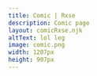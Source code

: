 ```yaml
---
title: Comic | Rxse
description: Comic page
layout: comicRxse.njk
altText: lol leg
image: comic.png
width: 1207px
height: 907px
---
```

